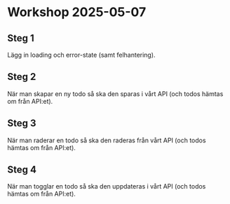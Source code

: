 # Workshop 2025-05-07

## Steg 1

Lägg in loading och error-state (samt felhantering).

## Steg 2

När man skapar en ny todo så ska den sparas i vårt API (och todos hämtas om från API:et).

## Steg 3

När man raderar en todo så ska den raderas från vårt API (och todos hämtas om från API:et).

## Steg 4

När man togglar en todo så ska den uppdateras i vårt API (och todos hämtas om från API:et).
